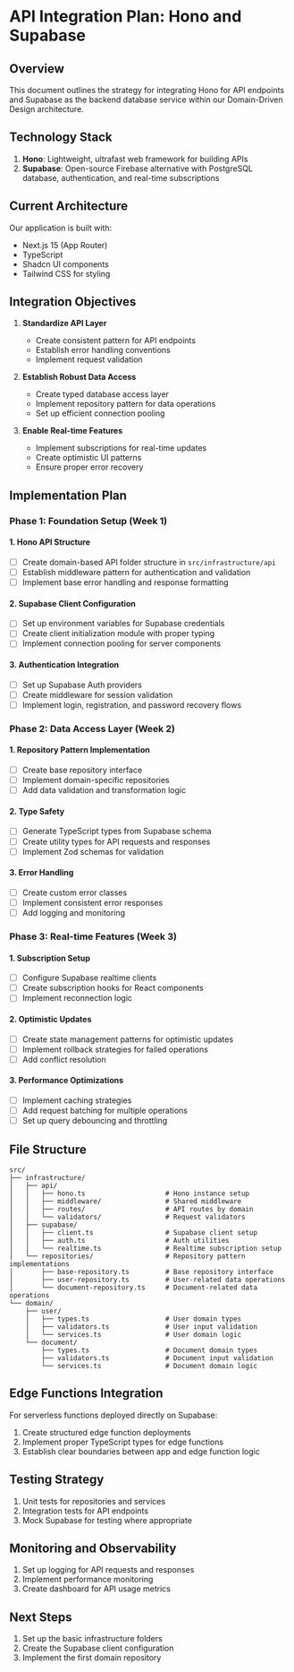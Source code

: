 # API Integration Plan: Hono and Supabase

## Overview

This document outlines the strategy for integrating Hono for API endpoints and Supabase as the backend database service within our Domain-Driven Design architecture.

## Technology Stack

1. **Hono**: Lightweight, ultrafast web framework for building APIs
2. **Supabase**: Open-source Firebase alternative with PostgreSQL database, authentication, and real-time subscriptions

## Current Architecture

Our application is built with:

- Next.js 15 (App Router)
- TypeScript
- Shadcn UI components
- Tailwind CSS for styling

## Integration Objectives

1. **Standardize API Layer**

   - Create consistent pattern for API endpoints
   - Establish error handling conventions
   - Implement request validation

2. **Establish Robust Data Access**

   - Create typed database access layer
   - Implement repository pattern for data operations
   - Set up efficient connection pooling

3. **Enable Real-time Features**
   - Implement subscriptions for real-time updates
   - Create optimistic UI patterns
   - Ensure proper error recovery

## Implementation Plan

### Phase 1: Foundation Setup (Week 1)

#### 1. Hono API Structure

- [ ] Create domain-based API folder structure in `src/infrastructure/api`
- [ ] Establish middleware pattern for authentication and validation
- [ ] Implement base error handling and response formatting

#### 2. Supabase Client Configuration

- [ ] Set up environment variables for Supabase credentials
- [ ] Create client initialization module with proper typing
- [ ] Implement connection pooling for server components

#### 3. Authentication Integration

- [ ] Set up Supabase Auth providers
- [ ] Create middleware for session validation
- [ ] Implement login, registration, and password recovery flows

### Phase 2: Data Access Layer (Week 2)

#### 1. Repository Pattern Implementation

- [ ] Create base repository interface
- [ ] Implement domain-specific repositories
- [ ] Add data validation and transformation logic

#### 2. Type Safety

- [ ] Generate TypeScript types from Supabase schema
- [ ] Create utility types for API requests and responses
- [ ] Implement Zod schemas for validation

#### 3. Error Handling

- [ ] Create custom error classes
- [ ] Implement consistent error responses
- [ ] Add logging and monitoring

### Phase 3: Real-time Features (Week 3)

#### 1. Subscription Setup

- [ ] Configure Supabase realtime clients
- [ ] Create subscription hooks for React components
- [ ] Implement reconnection logic

#### 2. Optimistic Updates

- [ ] Create state management patterns for optimistic updates
- [ ] Implement rollback strategies for failed operations
- [ ] Add conflict resolution

#### 3. Performance Optimizations

- [ ] Implement caching strategies
- [ ] Add request batching for multiple operations
- [ ] Set up query debouncing and throttling

## File Structure

```
src/
├── infrastructure/
│   ├── api/
│   │   ├── hono.ts                    # Hono instance setup
│   │   ├── middleware/                # Shared middleware
│   │   ├── routes/                    # API routes by domain
│   │   └── validators/                # Request validators
│   ├── supabase/
│   │   ├── client.ts                  # Supabase client setup
│   │   ├── auth.ts                    # Auth utilities
│   │   └── realtime.ts                # Realtime subscription setup
│   └── repositories/                  # Repository pattern implementations
│       ├── base-repository.ts         # Base repository interface
│       ├── user-repository.ts         # User-related data operations
│       └── document-repository.ts     # Document-related data operations
└── domain/
    ├── user/
    │   ├── types.ts                   # User domain types
    │   ├── validators.ts              # User input validation
    │   └── services.ts                # User domain logic
    └── document/
        ├── types.ts                   # Document domain types
        ├── validators.ts              # Document input validation
        └── services.ts                # Document domain logic
```

## Edge Functions Integration

For serverless functions deployed directly on Supabase:

1. Create structured edge function deployments
2. Implement proper TypeScript types for edge functions
3. Establish clear boundaries between app and edge function logic

## Testing Strategy

1. Unit tests for repositories and services
2. Integration tests for API endpoints
3. Mock Supabase for testing where appropriate

## Monitoring and Observability

1. Set up logging for API requests and responses
2. Implement performance monitoring
3. Create dashboard for API usage metrics

## Next Steps

1. Set up the basic infrastructure folders
2. Create the Supabase client configuration
3. Implement the first domain repository
